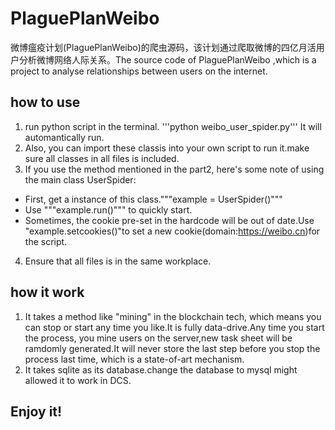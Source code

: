 # PlaguePlanWeibo
微博瘟疫计划(PlaguePlanWeibo)的爬虫源码，该计划通过爬取微博的四亿月活用户分析微博网络人际关系。The source code of PlaguePlanWeibo ,which is a project to analyse relationships between users on the internet. 

## how to use
1. run python script in the terminal. '''python weibo_user_spider.py''' It will automantically run.
2. Also, you can import these classis into your own script to run it.make sure all classes in all files is included.
3. If you use the method mentioned in the part2, here's some note of using the main class UserSpider:
  - First, get a instance of this class."""example = UserSpider()"""
  - Use """example.run()""" to quickly start.
  - Sometimes, the cookie pre-set in the hardcode will be out of date.Use "example.setcookies(<new cookie string>)"to set a new cookie(domain:https://weibo.cn)for the script.
4. Ensure that all files is in the same workplace.

## how it work
1. It takes a method like "mining" in the blockchain tech, which means you can stop or start any time you like.It is fully data-drive.Any time you start the process, you mine users on the server,new task sheet will be ramdomly generated.It will never store the last step before you stop the process last time, which is a state-of-art mechanism.
2. It takes sqlite as its database.change the database to mysql might allowed it to work in DCS.

## Enjoy it!
